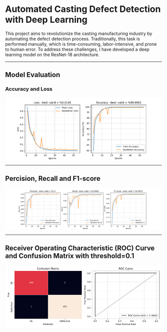 # Automated Casting Defect Detection with Deep Learning

This project aims to revolutionize the casting manufacturing industry by automating the defect detection process. Traditionally, this task is performed manually, which is time-consuming, labor-intensive, and prone to human error. To address these challenges, I have developed a deep learning model on the ResNet-18 architecture.

---

## Model Evaluation

### Accuracy and Loss

![image 1](results/ResNet-18/accuracy_loss_plot.png)

---

## Percision, Recall and F1-score

![image 2](results/ResNet-18/precision_recall_f1_plot.png)

---

## Receiver Operating Characteristic (ROC) Curve and Confusion Matrix with threshold=0.1

![image 3](results/ResNet-18/threshold/roc_and_confusion_th=0.1.png)
